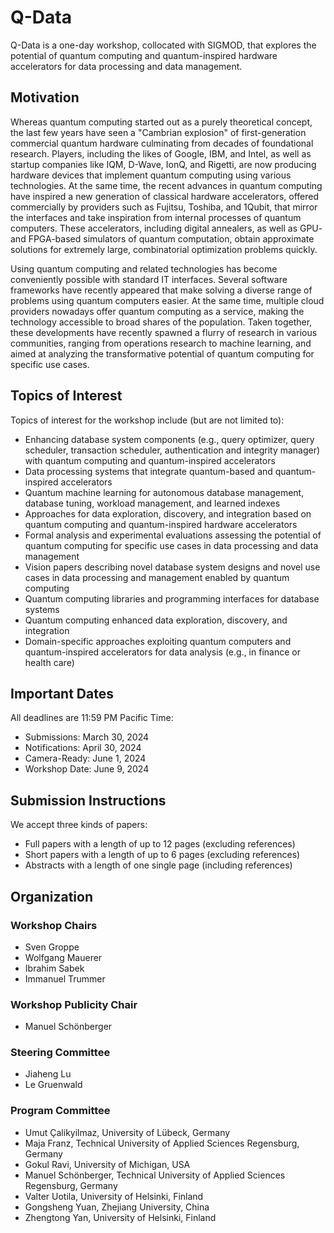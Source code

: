 # Q-Data

Q-Data is a one-day workshop, collocated with SIGMOD, that explores the potential of quantum computing and quantum-inspired hardware accelerators for data processing and data management.

## Motivation

Whereas quantum computing started out as a purely theoretical concept, the last few years have seen a "Cambrian explosion" of first-generation commercial quantum hardware culminating from decades of foundational research. Players, including the likes of Google, IBM, and Intel, as well as startup companies like IQM, D-Wave, IonQ, and Rigetti, are now producing hardware devices that implement quantum computing using various technologies. At the same time, the recent advances in quantum computing have inspired a new generation of classical hardware accelerators, offered commercially by providers such as Fujitsu, Toshiba, and 1Qubit, that mirror the interfaces and take inspiration from internal processes of quantum computers. These accelerators, including digital annealers, as well as GPU- and FPGA-based simulators of quantum computation, obtain approximate solutions for extremely large, combinatorial optimization problems quickly.

Using quantum computing and related technologies has become conveniently possible with standard IT interfaces. Several software frameworks have recently appeared that make solving a diverse range of problems using quantum computers easier. At the same time, multiple cloud providers nowadays offer quantum computing as a service, making the technology accessible to broad shares of the population. Taken together, these developments have recently spawned a flurry of research in various communities, ranging from operations research to machine learning, and aimed at analyzing the transformative potential of quantum computing for specific use cases. 

## Topics of Interest

Topics of interest for the workshop include (but are not limited to):
- Enhancing database system components (e.g., query optimizer, query scheduler, transaction scheduler, authentication and integrity manager) with quantum computing and quantum-inspired accelerators
- Data processing systems that integrate quantum-based and quantum-inspired accelerators
- Quantum machine learning for autonomous database management, database tuning, workload management, and learned indexes
- Approaches for data exploration, discovery, and integration based on quantum computing and quantum-inspired hardware accelerators
- Formal analysis and experimental evaluations assessing the potential of quantum computing for specific use cases in data processing and data management
- Vision papers describing novel database system designs and novel use cases in data processing and management enabled by quantum computing
- Quantum computing libraries and programming interfaces for database systems
- Quantum computing enhanced data exploration, discovery, and integration
- Domain-specific approaches exploiting quantum computers and quantum-inspired accelerators for data analysis (e.g., in finance or health care)

## Important Dates

All deadlines are 11:59 PM Pacific Time:
- Submissions: March 30, 2024
- Notifications: April 30, 2024
- Camera-Ready: June 1, 2024
- Workshop Date: June 9, 2024

## Submission Instructions

We accept three kinds of papers:
- Full papers with a length of up to 12 pages (excluding references)
- Short papers with a length of up to 6 pages (excluding references)
- Abstracts with a length of one single page (including references)

## Organization

### Workshop Chairs
- Sven Groppe
- Wolfgang Mauerer
- Ibrahim Sabek
- Immanuel Trummer

### Workshop Publicity Chair
- Manuel Schönberger

### Steering Committee
- Jiaheng Lu
- Le Gruenwald

### Program Committee
- Umut Çalikyilmaz, University of Lübeck, Germany
- Maja Franz, Technical University of Applied Sciences Regensburg, Germany
- Gokul Ravi, University of Michigan, USA
- Manuel Schönberger, Technical University of Applied Sciences Regensburg, Germany
- Valter Uotila, University of Helsinki, Finland
- Gongsheng Yuan, Zhejiang University, China
- Zhengtong Yan, University of Helsinki, Finland
